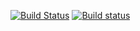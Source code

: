 [![Build Status](https://travis-ci.org/ILLLIGION/BinarySearchTree.svg?branch=master)](https://travis-ci.org/ILLLIGION/BinarySearchTree)
[![Build status](https://ci.appveyor.com/api/projects/status/w4tjhdw6487he53y?svg=true)](https://ci.appveyor.com/project/ILLLIGION/binarysearchtree)
